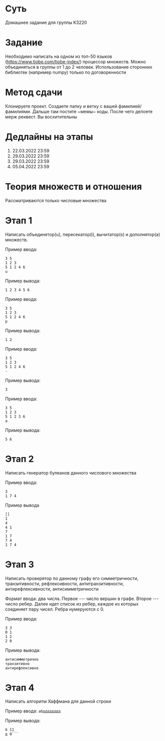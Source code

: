 # Суть
Домашнее задание для группы K3220

# Задание
Необходимо написать на одном из топ-50 языков (https://www.tiobe.com/tiobe-index/) процессор множеств. Можно объединяться в группы от 1 до 2 человек. Использование сторонних библиотек (например numpy) только по договоренности

# Метод сдачи
Клонируете проект. Создаете папку и ветку с вашей фамилией/фамилиями. Дальше там постите ~мемы~ коды. После чего делоете мерж реквест. Вы восхитительны  

# Дедлайны на этапы
1. 22.03.2022 23:59
2. 29.03.2022 23:59
3. 29.03.2022 23:59
4. 05.04.2022 23:59

# Теория множеств и отношения
Рассматриваются только числовые множества

# Этап 1
Написать объединятор(u), пересекатор(i), вычитатор(s) и дополнятор(a) множеств.

Пример ввода: 
```
3 5
1 2 3
5 1 2 4 6
u
```

Пример вывода: 
```
1 2 3 4 5 6
```

Пример ввода: 
```
3 5
1 2 3
5 1 2 4 6
p
```

Пример вывода: 
```
1 2
```

Пример ввода: 
```
3 5
1 2 3
5 1 2 4 6
-
```

Пример вывода: 
```
3
```

Пример ввода: 
```
3 5
1 2 3
5 1 2 3 6
a
```

Пример вывода: 
```
5 6
```
# Этап 2
Написать генератор булеанов данного числового множества

Пример ввода: 
```
3
1 7 4 
```

Пример вывода
```
[]
1
4
4 1
7
1 7
7 4
1 7 4
```

# Этап 3
Написать проверятор по данному графу его симметричности, транзитивности, рефлексивности, антитранзитивности, антирефлексивности, антисимметричности

Формат ввода: два числа. Первое --- число вершин в графе. Второе --- число ребер. Далее идет список из ребер, каждое из которых соединяет пару чисел. Ребра нумеруются с 0.

Пример ввода: 
```
3 3
0 1
1 2
2 0
```

Пример вывода: 
```
антисимметрично
транзитивно
антирефлексивно
```

# Этап 4
Написать алгоритм Хаффмана для данной строки

Пример ввода: 
```абдддддддд```

Пример вывода:
```а 10
б 11
д 0```
